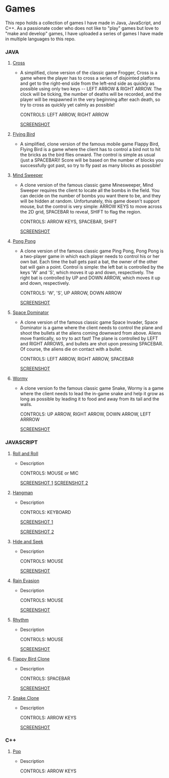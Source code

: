 # Games

This repo holds a collection of games I have made in Java, JavaScript, and C++.  As a passionate coder who does not like to "play" games but love to "make and develop" games, I have uploaded a series of games I have made in multiple languages to this repo.

### JAVA
1. [Cross](https://github.com/joos2010kj/Games/tree/master/Java)
    - A simplified, clone version of the classic game Frogger, Cross is a game where the player has to cross a series of disjointed platforms and get to the right-end side from the left-end side as quickly as possible using only two keys -- LEFT ARROW & RIGHT ARROW.  The clock will be ticking, the number of deaths will be recorded, and the player will be respawned in the very beginning after each death, so try to cross as quickly yet calmly as possible!
    
      CONTROLS: LEFT ARROW, RIGHT ARROW
    
      [SCREENSHOT](https://github.com/joos2010kj/Games/blob/master/Java/Cross/Screen%20Shot/SS.png)
    
2. [Flying Bird](https://github.com/joos2010kj/Games/tree/master/Java/Flying%20Bird)
    - A simplified, clone version of the famous mobile game Flappy Bird, Flying Bird is a game where the client has to control a bird not to hit the bricks as the bird flies onward. The control is simple as usual (just a SPACEBAR)! Score will be based on the number of blocks you successfully got past, so try to fly past as many blocks as possible!

3. [Mind Sweeper](https://github.com/joos2010kj/Games/tree/master/Java/Mind%20Sweeper)
    - A clone version of the famous classic game Minesweeper, Mind Sweeper requires the client to locate all the bombs in the field.  You can decide on the number of bombs you want there to be, and they will be hidden at random. Unfortunately, this game doesn't support mouse, but the control is very simple: ARROW KEYS to move across the 2D grid, SPACEBAR to reveal, SHIFT to flag the region.  
      
      CONTROLS: ARROW KEYS, SPACEBAR, SHIFT
      
      [SCREENSHOT](https://github.com/joos2010kj/Games/blob/master/Java/Mind%20Sweeper/Screen%20Shot/SS.png)

4. [Pong Pong](https://github.com/joos2010kj/Games/tree/master/Java/Pong%20Pong)
    - A clone version of the famous classic game Ping Pong, Pong Pong is a two-player game in which each player needs to control his or her own bat.  Each time the ball gets past a bat, the owner of the other bat will gain a point. Control is simple: the left bat is controlled by the keys 'W' and 'S', which moves it up and down, respectively.  The right bat is controlled by UP and DOWN ARROW, which moves it up and down, respectively.
    
      CONTROLS: 'W', 'S', UP ARROW, DOWN ARROW
      
      [SCREENSHOT](https://github.com/joos2010kj/Games/blob/master/Java/Pong%20Pong/Screen%20Shot/SS.png)
      
5. [Space Dominator](https://github.com/joos2010kj/Games/tree/master/Java/Space%20Dominator)
    - A clone version of the famous classic game Space Invader, Space Dominator is a game where the client needs to control the plane and shoot the bullets at the aliens coming downward from above. Aliens move frantically, so try to act fast! The plane is controlled by LEFT and RIGHT ARROWS, and bullets are shot upon pressing SPACEBAR. Of course, the aliens die on contact with a bullet.
    
      CONTROLS: LEFT ARROW, RIGHT ARROW, SPACEBAR
      
      [SCREENSHOT](https://github.com/joos2010kj/Games/blob/master/Java/Space%20Dominator/Screen%20Shot/SS.png)

6. [Wormy](https://github.com/joos2010kj/Games/tree/master/Java/Wormy)
    - A clone version fo the famous classic game Snake, Wormy is a game where the client needs to lead the in-game snake and help it grow as long as possible by leading it to food and away from its tail and the walls.
    
      CONTROLS: UP ARROW, RIGHT ARROW, DOWN ARROW, LEFT ARRROW
    
      [SCREENSHOT](https://github.com/joos2010kj/Games/blob/master/Java/Wormy/Screen%20Shot/SS.png)
    
### JAVASCRIPT

1. [Roll and Roll](https://github.com/joos2010kj/Games/tree/master/JavaScript/Roll%20and%20Roll)
    - Description
    
        CONTROLS: MOUSE or MIC
        
        [SCREENSHOT 1](https://github.com/joos2010kj/Games/blob/master/JavaScript/Roll%20and%20Roll/Screen%20Shot/SS1.png)
        [SCREENSHOT 2](https://github.com/joos2010kj/Games/blob/master/JavaScript/Roll%20and%20Roll/Screen%20Shot/SS2.png)
        
2. [Hangman](https://github.com/joos2010kj/Games/tree/master/JavaScript/Hangman)
    - Description
    
        CONTROLS: KEYBOARD
        
        [SCREENSHOT 1](https://github.com/joos2010kj/Games/blob/master/JavaScript/Hangman/Screen%20Shot/SS1.png)
        
        [SCREENSHOT 2](https://github.com/joos2010kj/Games/blob/master/JavaScript/Hangman/Screen%20Shot/SS2.png)

3. [Hide and Seek](https://github.com/joos2010kj/Games/tree/master/JavaScript/Hide%20and%20Seek)
    - Description
    
        CONTROLS: MOUSE
        
        [SCREENSHOT](https://github.com/joos2010kj/Games/blob/master/JavaScript/Hide%20and%20Seek/Screen%20Shot/SS.png)
        
4. [Rain Evasion](https://github.com/joos2010kj/Games/tree/master/JavaScript/Rain%20Evasion)
    - Description
        
        CONTROLS: MOUSE
        
        [SCREENSHOT](https://github.com/joos2010kj/Games/blob/master/JavaScript/Rain%20Evasion/Screen%20Shot/SS.png)

5. [Rhythm](https://github.com/joos2010kj/Games/tree/master/JavaScript/Rhythm)
    - Description
    
        CONTROLS: MOUSE
        
        [SCREENSHOT](https://github.com/joos2010kj/Games/blob/master/JavaScript/Rhythm/Screen%20Shot/SS.png)

6. [Flappy Bird Clone](https://github.com/joos2010kj/Games/tree/master/JavaScript/Flappy%20Bird)
    - Description
      
      CONTROLS: SPACEBAR
      
      [SCREENSHOT](https://github.com/joos2010kj/Games/blob/master/Java/Flying%20Bird/Screen%20Shot/SS.png)
      
7. [Snake Clone](https://github.com/joos2010kj/Games/tree/master/JavaScript/Snake%20(Incomplete))
    - Description
    
        CONTROLS: ARROW KEYS
        
        [SCREENSHOT](https://github.com/joos2010kj/Games/blob/master/JavaScript/Snake%20(Incomplete)/Screen%20Shot/SS.png)
        
### C++

1. [Pop](https://github.com/joos2010kj/Games/tree/master/C%2B%2B/Pop)
    - Description
    
        CONTROLS: ARROW KEYS
